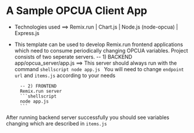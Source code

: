 # A Sample OPCUA Client App

- Technologies used ==> Remix.run | Chart.js | Node.js (node-opcua) | Express.js

- This template can be used to develop Remix.run frontend applications which need to consume periodically changing OPCUA variables. Project consists of two seperate servers.
        -- 1) BACKEND app/opcua_server/app.js ==> 
        This server should always run with the command
        ```shellscript
        node app.js
        ```
        You will need to change `endpoint url` and `items.js` according to your needs

        -- 2) FRONTEND
        Remix.run server
        ```shellscript
        node app.js
        ```  
After running backend server successfully you should see variables changing which are described in `items.js` 

